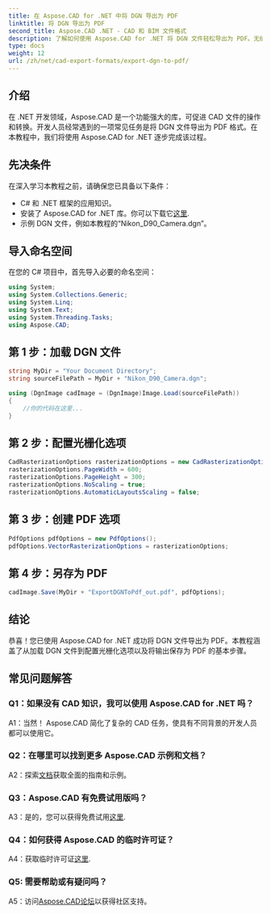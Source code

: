 ```yaml
---
title: 在 Aspose.CAD for .NET 中将 DGN 导出为 PDF
linktitle: 将 DGN 导出为 PDF
second_title: Aspose.CAD .NET - CAD 和 BIM 文件格式
description: 了解如何使用 Aspose.CAD for .NET 将 DGN 文件轻松导出为 PDF。无缝 CAD 文件操作的分步指南。
type: docs
weight: 12
url: /zh/net/cad-export-formats/export-dgn-to-pdf/
---
```

## 介绍

在 .NET 开发领域，Aspose.CAD 是一个功能强大的库，可促进 CAD 文件的操作和转换。开发人员经常遇到的一项常见任务是将 DGN 文件导出为 PDF 格式。在本教程中，我们将使用 Aspose.CAD for .NET 逐步完成该过程。

## 先决条件

在深入学习本教程之前，请确保您已具备以下条件：

- C# 和 .NET 框架的应用知识。
- 安装了 Aspose.CAD for .NET 库。你可以下载它[这里](https://releases.aspose.com/cad/net/).
- 示例 DGN 文件，例如本教程的“Nikon_D90_Camera.dgn”。

## 导入命名空间

在您的 C# 项目中，首先导入必要的命名空间：

```csharp
using System;
using System.Collections.Generic;
using System.Linq;
using System.Text;
using System.Threading.Tasks;
using Aspose.CAD;
```

## 第 1 步：加载 DGN 文件

```csharp
string MyDir = "Your Document Directory";
string sourceFilePath = MyDir + "Nikon_D90_Camera.dgn";

using (DgnImage cadImage = (DgnImage)Image.Load(sourceFilePath))
{
    //你的代码在这里...
}
```

## 第 2 步：配置光栅化选项

```csharp
CadRasterizationOptions rasterizationOptions = new CadRasterizationOptions();
rasterizationOptions.PageWidth = 600;
rasterizationOptions.PageHeight = 300;
rasterizationOptions.NoScaling = true;
rasterizationOptions.AutomaticLayoutsScaling = false;
```

## 第 3 步：创建 PDF 选项

```csharp
PdfOptions pdfOptions = new PdfOptions();
pdfOptions.VectorRasterizationOptions = rasterizationOptions;
```

## 第 4 步：另存为 PDF

```csharp
cadImage.Save(MyDir + "ExportDGNToPdf_out.pdf", pdfOptions);
```

## 结论

恭喜！您已使用 Aspose.CAD for .NET 成功将 DGN 文件导出为 PDF。本教程涵盖了从加载 DGN 文件到配置光栅化选项以及将输出保存为 PDF 的基本步骤。

## 常见问题解答

### Q1：如果没有 CAD 知识，我可以使用 Aspose.CAD for .NET 吗？

A1：当然！ Aspose.CAD 简化了复杂的 CAD 任务，使具有不同背景的开发人员都可以使用它。

### Q2：在哪里可以找到更多 Aspose.CAD 示例和文档？

 A2：探索[文档](https://reference.aspose.com/cad/net/)获取全面的指南和示例。

### Q3：Aspose.CAD 有免费试用版吗？

 A3：是的，您可以获得免费试用[这里](https://releases.aspose.com/).

### Q4：如何获得 Aspose.CAD 的临时许可证？

 A4：获取临时许可证[这里](https://purchase.aspose.com/temporary-license/).

### Q5: 需要帮助或有疑问吗？

 A5：访问[Aspose.CAD论坛](https://forum.aspose.com/c/cad/19)以获得社区支持。
